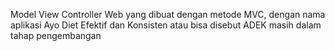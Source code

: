 Model View Controller
Web yang dibuat dengan metode MVC, 
dengan nama aplikasi Ayo Diet Efektif dan Konsisten
atau bisa disebut ADEK
masih dalam tahap pengembangan 
